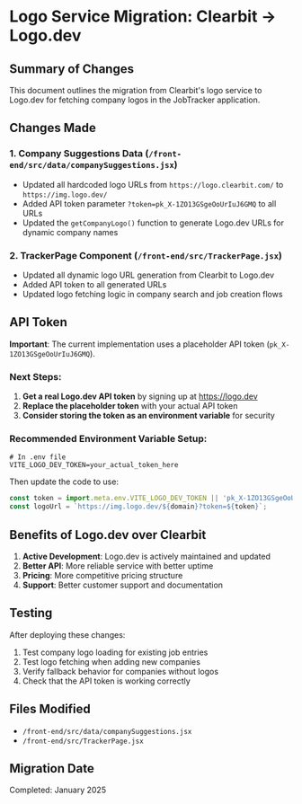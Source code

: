 # Logo Service Migration: Clearbit → Logo.dev

## Summary of Changes

This document outlines the migration from Clearbit's logo service to Logo.dev for fetching company logos in the JobTracker application.

## Changes Made

### 1. Company Suggestions Data (`/front-end/src/data/companySuggestions.jsx`)
- Updated all hardcoded logo URLs from `https://logo.clearbit.com/` to `https://img.logo.dev/`
- Added API token parameter `?token=pk_X-1ZO13GSgeOoUrIuJ6GMQ` to all URLs
- Updated the `getCompanyLogo()` function to generate Logo.dev URLs for dynamic company names

### 2. TrackerPage Component (`/front-end/src/TrackerPage.jsx`)
- Updated all dynamic logo URL generation from Clearbit to Logo.dev
- Added API token to all generated URLs
- Updated logo fetching logic in company search and job creation flows

## API Token

**Important**: The current implementation uses a placeholder API token (`pk_X-1ZO13GSgeOoUrIuJ6GMQ`). 

### Next Steps:
1. **Get a real Logo.dev API token** by signing up at https://logo.dev
2. **Replace the placeholder token** with your actual API token
3. **Consider storing the token as an environment variable** for security

### Recommended Environment Variable Setup:
```env
# In .env file
VITE_LOGO_DEV_TOKEN=your_actual_token_here
```

Then update the code to use:
```javascript
const token = import.meta.env.VITE_LOGO_DEV_TOKEN || 'pk_X-1ZO13GSgeOoUrIuJ6GMQ';
const logoUrl = `https://img.logo.dev/${domain}?token=${token}`;
```

## Benefits of Logo.dev over Clearbit

1. **Active Development**: Logo.dev is actively maintained and updated
2. **Better API**: More reliable service with better uptime
3. **Pricing**: More competitive pricing structure
4. **Support**: Better customer support and documentation

## Testing

After deploying these changes:
1. Test company logo loading for existing job entries
2. Test logo fetching when adding new companies
3. Verify fallback behavior for companies without logos
4. Check that the API token is working correctly

## Files Modified

- `/front-end/src/data/companySuggestions.jsx`
- `/front-end/src/TrackerPage.jsx`

## Migration Date

Completed: January 2025
